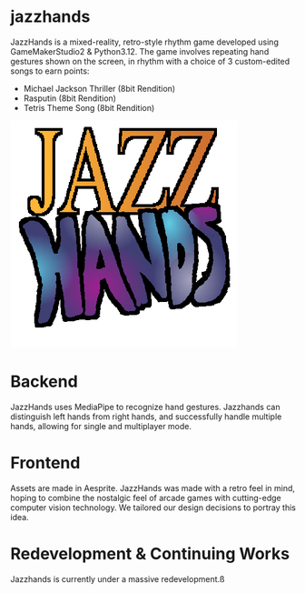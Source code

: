 # jazzhands
JazzHands is a mixed-reality, retro-style rhythm game developed using GameMakerStudio2 & Python3.12. The game involves repeating hand gestures shown on the screen, in rhythm with a choice of 3 custom-edited songs to earn points:
* Michael Jackson Thriller (8bit Rendition)
* Rasputin (8bit Rendition)
* Tetris Theme Song (8bit Rendition)

![](JazzHandsLogo.png)

# Backend
JazzHands uses MediaPipe to recognize hand gestures. Jazzhands can distinguish left hands from right hands, and successfully handle multiple hands, allowing for single and multiplayer mode.

# Frontend
Assets are made in Aesprite. JazzHands was made with a retro feel in mind, hoping to combine the nostalgic feel of arcade games with cutting-edge computer vision technology. We tailored our design decisions to portray this idea.

# Redevelopment & Continuing Works
Jazzhands is currently under a massive redevelopment.ß
